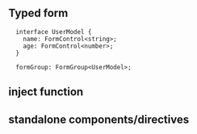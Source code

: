 ## Typed form

```
  interface UserModel {
    name: FormControl<string>; 
    age: FormControl<number>;
  }

  formGroup: FormGroup<UserModel>;
```

## inject function


## standalone components/directives